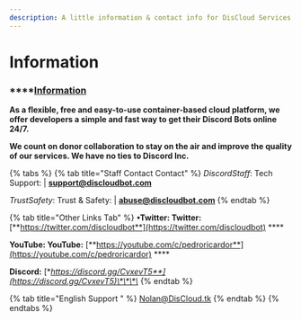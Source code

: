 ```yaml
---
description: A little information & contact info for DisCloud Services & DisCloud Staff.
---
```


# Information

### \*\*\*\*[**Information**](https://discloudbot.com)

**As a flexible, free and easy-to-use container-based cloud platform, we offer developers a simple and fast way to get their Discord Bots online 24/7.**

**We count on donor collaboration to stay on the air and improve the quality of our services. We have no ties to Discord Inc.**

{% tabs %}
{% tab title="Staff Contact Contact" %}
_DiscordStaff_: Tech Support:  \|  **support@discloudbot.com**

_TrustSafety_: Trust & Safety:  \|  **abuse@discloudbot.com**
{% endtab %}

{% tab title="Other Links Tab" %}
**•Twitter: Twitter:** [**https://twitter.com/discloudbot**](https://twitter.com/discloudbot)  ****

**YouTube: YouTube:** [**https://youtube.com/c/pedroricardor**](https://youtube.com/c/pedroricardor)  ****

**Discord:** [**https://discord.gg/CvxevT5**](https://discord.gg/CvxevT5)\*\*\*\*
{% endtab %}

{% tab title="English Support " %}
Nolan@DisCloud.tk
{% endtab %}
{% endtabs %}

